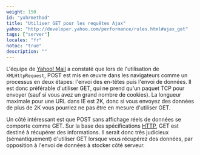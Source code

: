 ```yaml
---
weight: 150
id: "yxhrmethod"
title: "Utiliser GET pour les requêtes Ajax"
yahoo: "http://developer.yahoo.com/performance/rules.html#ajax_get"
tags: ["server"]
locales: "fr"
notoc: "true"
description: ""
---
```


L'équipe de [Yahoo! Mail](http://mail.yahoo.com) a constaté que lors de l'utilisation de `XMLHttpRequest`, POST est mis en œuvre dans les navigateurs comme un processus en deux étapes: l'envoi des en-têtes puis l'envoi de données. Il est donc préférable d'utiliser GET, qui ne prend qu'un paquet TCP pour envoyer (sauf si vous avez un grand nombre de cookies). La longueur maximale pour une URL dans IE est 2K, donc si vous envoyez des données de plus de 2K vous pourriez ne pas être en mesure d'utiliser GET.

Un côté intéressant est que POST sans affichage réels de données se comporte comme GET. Sur la base des spécifications [HTTP](http://www.w3.org/Protocols/rfc2616/rfc2616-sec9.html), GET est destiné à récupérer des informations. Il serait donc très judicieux (sémantiquement) d'utiliser GET lorsque vous récupérez des données, par opposition à l'envoi de données à stocker côté serveur.